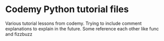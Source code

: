 # Codemy Python tutorial files

Various tutorial lessons from codemy.
Trying to include comment explanations to explain in the future.
Some reference each other like func and fizzbuzz